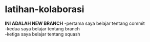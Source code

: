 # latihan-kolaborasi
**INI ADALAH NEW BRANCH**
-pertama saya belajar tentang commit<br>
-kedua saya belajar tentang branch<br>
-ketiga saya belajar tentang squash

